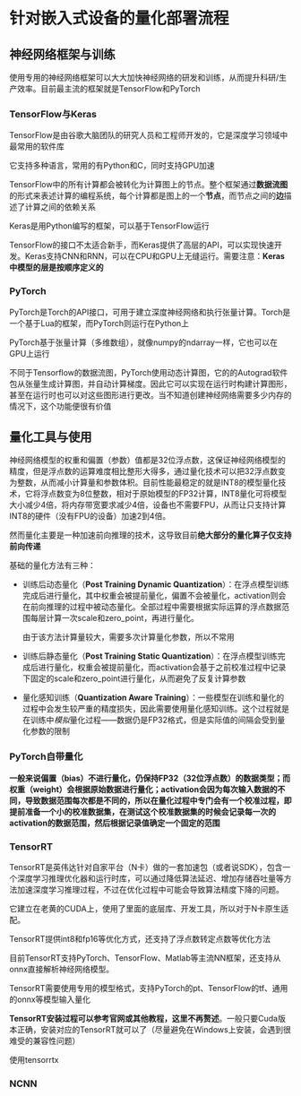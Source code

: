 # 针对嵌入式设备的量化部署流程





## 神经网络框架与训练

使用专用的神经网络框架可以大大加快神经网络的研发和训练，从而提升科研/生产效率。目前最主流的框架就是TensorFlow和PyTorch

### TensorFlow与Keras

TensorFlow是由谷歌大脑团队的研究人员和工程师开发的，它是深度学习领域中最常用的软件库

它支持多种语言，常用的有Python和C，同时支持GPU加速

TensorFlow中的所有计算都会被转化为计算图上的节点。整个框架通过**数据流图**的形式来表述计算的编程系统，每个计算都是图上的一个**节点**，而节点之间的**边**描述了计算之间的依赖关系

Keras是用Python编写的框架，可以基于TensorFlow运行

TensorFlow的接口不太适合新手，而Keras提供了高层的API，可以实现快速开发。Keras支持CNN和RNN，可以在CPU和GPU上无缝运行。需要注意：**Keras中模型的层是按顺序定义的**

### PyTorch

PyTorch是Torch的API接口，可用于建立深度神经网络和执行张量计算。Torch是一个基于Lua的框架，而PyTorch则运行在Python上

PyTorch基于张量计算（多维数组），就像numpy的ndarray一样，它也可以在GPU上运行

不同于Tensorflow的数据流图，PyTorch使用动态计算图，它的的Autograd软件包从张量生成计算图，并自动计算梯度。因此它可以实现在运行时构建计算图形，甚至在运行时也可以对这些图形进行更改。当不知道创建神经网络需要多少内存的情况下，这个功能便很有价值

## 量化工具与使用

神经网络模型的权重和偏置（参数）值都是32位浮点数，这保证神经网络模型的精度，但是浮点数的运算难度相比整形大得多，通过量化技术可以把32浮点数变为整数，从而减小计算量和参数体积。目前性能最稳定的就是INT8的模型量化技术，它将浮点数变为8位整数，相对于原始模型的FP32计算，INT8量化可将模型大小减少4倍，将内存带宽要求减少4倍，设备也不需要FPU，从而让只支持计算INT8的硬件（没有FPU的设备）加速2到4倍。

然而量化主要是一种加速前向推理的技术，这导致目前**绝大部分的量化算子仅支持前向传递**

基础的量化方法有三种：

* 训练后动态量化（**Post Training Dynamic Quantization**）：在浮点模型训练完成后进行量化，其中权重会被提前量化，偏置不会被量化，activation则会在前向推理的过程中被动态量化。全部过程中需要根据实际运算的浮点数据范围每层计算一次scale和zero_point，再进行量化。

	由于该方法计算量较大，需要多次计算量化参数，所以不常用

* 训练后静态量化（**Post Training Static Quantization**）：在浮点模型训练完成后进行量化，权重会被提前量化，而activation会基于之前校准过程中记录下固定的scale和zero_point进行量化，从而避免了反复计算参数

* 量化感知训练（**Quantization Aware Training**）：一些模型在训练和量化的过程中会发生较严重的精度损失，因此需要使用量化感知训练。这个过程就是在训练中*模拟*量化过程——数据仍是FP32格式，但是实际值的间隔会受到量化参数的限制

### PyTorch自带量化

**一般来说偏置（bias）不进行量化，仍保持FP32（32位浮点数）的数据类型；而权重（weight）会根据原始数据进行量化；activation会因为每次输入数据的不同，导致数据范围每次都是不同的，所以在量化过程中专门会有一个校准过程，即提前准备一个小的校准数据集，在测试这个校准数据集的时候会记录每一次的activation的数据范围，然后根据记录值确定一个固定的范围**



### TensorRT

TensorRT是英伟达针对自家平台（N卡）做的一套加速包（或者说SDK），包含一个深度学习推理优化器和运行时库，可以通过降低算法延迟、增加存储吞吐量等方法加速深度学习推理过程，不过在优化过程中可能会导致算法精度下降的问题。

它建立在老黄的CUDA上，使用了里面的底层库、开发工具，所以对于N卡原生适配。

TensorRT提供int8和fp16等优化方式，还支持了浮点数转定点数等优化方法

目前TensorRT支持PyTorch、TensorFlow、Matlab等主流NN框架，还支持从onnx直接解析神经网络模型。

TensorRT需要使用专用的模型格式，支持PyTorch的pt、TensorFlow的tf、通用的onnx等模型输入量化

**TensorRT安装过程可以参考官网或其他教程，这里不再赘述**。一般只要Cuda版本正确，安装对应的TensorRT就可以了（尽量避免在Windows上安装，会遇到很难受的兼容性问题）

使用tensorrtx



### NCNN









